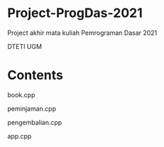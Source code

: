 # Project-ProgDas-2021
Project akhir mata kuliah Pemrograman Dasar 2021

DTETI UGM

# Contents
book.cpp

peminjaman.cpp

pengembalian.cpp

app.cpp
